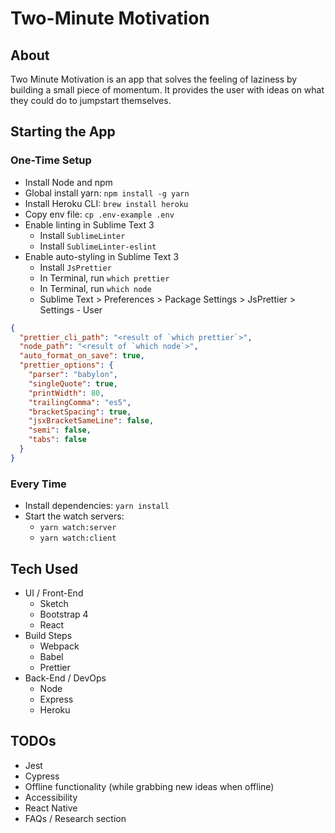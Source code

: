 # Two-Minute Motivation

## About

Two Minute Motivation is an app that solves the feeling of laziness by building a small piece of momentum. It provides the user with ideas on what they could do to jumpstart themselves.

## Starting the App

### One-Time Setup

- Install Node and npm
- Global install yarn: `npm install -g yarn`
- Install Heroku CLI: `brew install heroku`
- Copy env file: `cp .env-example .env`
- Enable linting in Sublime Text 3
  - Install `SublimeLinter`
  - Install `SublimeLinter-eslint`
- Enable auto-styling in Sublime Text 3
  - Install `JsPrettier`
  - In Terminal, run `which prettier`
  - In Terminal, run `which node`
  - Sublime Text > Preferences > Package Settings > JsPrettier > Settings - User

```json
{
  "prettier_cli_path": "<result of `which prettier`>",
  "node_path": "<result of `which node`>",
  "auto_format_on_save": true,
  "prettier_options": {
    "parser": "babylon",
    "singleQuote": true,
    "printWidth": 80,
    "trailingComma": "es5",
    "bracketSpacing": true,
    "jsxBracketSameLine": false,
    "semi": false,
    "tabs": false
  }
}
```

### Every Time

- Install dependencies: `yarn install`
- Start the watch servers:
  - `yarn watch:server`
  - `yarn watch:client`

## Tech Used

- UI / Front-End
  - Sketch
  - Bootstrap 4
  - React
- Build Steps
  - Webpack
  - Babel
  - Prettier
- Back-End / DevOps
  - Node
  - Express
  - Heroku

## TODOs

- Jest
- Cypress
- Offline functionality (while grabbing new ideas when offline)
- Accessibility
- React Native
- FAQs / Research section
